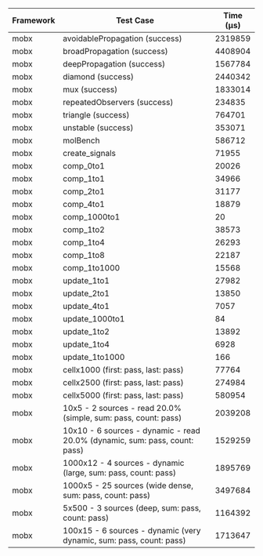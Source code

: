 | Framework | Test Case | Time (μs) |
| --- | --- | --- |
| mobx | avoidablePropagation (success) | 2319859 |
| mobx | broadPropagation (success) | 4408904 |
| mobx | deepPropagation (success) | 1567784 |
| mobx | diamond (success) | 2440342 |
| mobx | mux (success) | 1833014 |
| mobx | repeatedObservers (success) | 234835 |
| mobx | triangle (success) | 764701 |
| mobx | unstable (success) | 353071 |
| mobx | molBench | 586712 |
| mobx | create_signals | 71955 |
| mobx | comp_0to1 | 20026 |
| mobx | comp_1to1 | 34966 |
| mobx | comp_2to1 | 31177 |
| mobx | comp_4to1 | 18879 |
| mobx | comp_1000to1 | 20 |
| mobx | comp_1to2 | 38573 |
| mobx | comp_1to4 | 26293 |
| mobx | comp_1to8 | 22187 |
| mobx | comp_1to1000 | 15568 |
| mobx | update_1to1 | 27982 |
| mobx | update_2to1 | 13850 |
| mobx | update_4to1 | 7057 |
| mobx | update_1000to1 | 84 |
| mobx | update_1to2 | 13892 |
| mobx | update_1to4 | 6928 |
| mobx | update_1to1000 | 166 |
| mobx | cellx1000 (first: pass, last: pass) | 77764 |
| mobx | cellx2500 (first: pass, last: pass) | 274984 |
| mobx | cellx5000 (first: pass, last: pass) | 580954 |
| mobx | 10x5 - 2 sources - read 20.0% (simple, sum: pass, count: pass) | 2039208 |
| mobx | 10x10 - 6 sources - dynamic - read 20.0% (dynamic, sum: pass, count: pass) | 1529259 |
| mobx | 1000x12 - 4 sources - dynamic (large, sum: pass, count: pass) | 1895769 |
| mobx | 1000x5 - 25 sources (wide dense, sum: pass, count: pass) | 3497684 |
| mobx | 5x500 - 3 sources (deep, sum: pass, count: pass) | 1164392 |
| mobx | 100x15 - 6 sources - dynamic (very dynamic, sum: pass, count: pass) | 1713647 |
